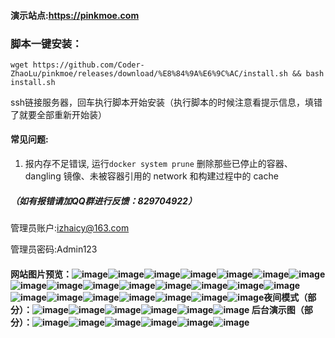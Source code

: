 #### 演示站点:https://pinkmoe.com

### 脚本一键安装：

`wget https://github.com/Coder-ZhaoLu/pinkmoe/releases/download/%E8%84%9A%E6%9C%AC/install.sh && bash install.sh`

ssh链接服务器，回车执行脚本开始安装（执行脚本的时候注意看提示信息，填错了就要全部重新开始装）

#### 常见问题:

1. 报内存不足错误, 运行`docker system prune` 删除那些已停止的容器、dangling 镜像、未被容器引用的 network 和构建过程中的 cache

##### （如有报错请加QQ群进行反馈：829704922）

管理员账户:izhaicy@163.com

管理员密码:Admin123

#### 网站图片预览：![image](https://github.com/Coder-ZhaoLu/pinkmoe/raw/pinkmoe-img/img1.png)![image](https://github.com/Coder-ZhaoLu/pinkmoe/raw/pinkmoe-img/img2.png)![image](https://github.com/Coder-ZhaoLu/pinkmoe/raw/pinkmoe-img/img3.png)![image](https://github.com/Coder-ZhaoLu/pinkmoe/raw/pinkmoe-img/img4.png)![image](https://github.com/Coder-ZhaoLu/pinkmoe/raw/pinkmoe-img/img5.png)![image](https://github.com/Coder-ZhaoLu/pinkmoe/raw/pinkmoe-img/img6.png)![image](https://github.com/Coder-ZhaoLu/pinkmoe/raw/pinkmoe-img/img7.png)![image](https://github.com/Coder-ZhaoLu/pinkmoe/raw/pinkmoe-img/img8.png)![image](https://github.com/Coder-ZhaoLu/pinkmoe/raw/pinkmoe-img/img9.png)![image](https://github.com/Coder-ZhaoLu/pinkmoe/raw/pinkmoe-img/img10.png)![image](https://github.com/Coder-ZhaoLu/pinkmoe/raw/pinkmoe-img/img11.png)![image](https://github.com/Coder-ZhaoLu/pinkmoe/raw/pinkmoe-img/img12.png)![image](https://github.com/Coder-ZhaoLu/pinkmoe/raw/pinkmoe-img/img13.png)![image](https://github.com/Coder-ZhaoLu/pinkmoe/raw/pinkmoe-img/img14.png)![image](https://github.com/Coder-ZhaoLu/pinkmoe/raw/pinkmoe-img/img15.png)![image](https://github.com/Coder-ZhaoLu/pinkmoe/raw/pinkmoe-img/img16.png)![image](https://github.com/Coder-ZhaoLu/pinkmoe/raw/pinkmoe-img/img17.png)![image](https://github.com/Coder-ZhaoLu/pinkmoe/raw/pinkmoe-img/img18.png)![image](https://github.com/Coder-ZhaoLu/pinkmoe/raw/pinkmoe-img/img19.png)![image](https://github.com/Coder-ZhaoLu/pinkmoe/raw/pinkmoe-img/img20.png)![image](https://github.com/Coder-ZhaoLu/pinkmoe/raw/pinkmoe-img/img21.png)![image](https://github.com/Coder-ZhaoLu/pinkmoe/raw/pinkmoe-img/img22.png)夜间模式（部分）：![image](https://github.com/Coder-ZhaoLu/pinkmoe/raw/pinkmoe-img/img23.png)![image](https://github.com/Coder-ZhaoLu/pinkmoe/raw/pinkmoe-img/img24.png)![image](https://github.com/Coder-ZhaoLu/pinkmoe/raw/pinkmoe-img/img25.png)![image](https://github.com/Coder-ZhaoLu/pinkmoe/raw/pinkmoe-img/img26.png)![image](https://github.com/Coder-ZhaoLu/pinkmoe/raw/pinkmoe-img/img27.png)![image](https://github.com/Coder-ZhaoLu/pinkmoe/raw/pinkmoe-img/img28.png)   后台演示图（部分）：![image](https://github.com/Coder-ZhaoLu/pinkmoe/raw/pinkmoe-img/img29.png)![image](https://github.com/Coder-ZhaoLu/pinkmoe/raw/pinkmoe-img/img30.png)![image](https://github.com/Coder-ZhaoLu/pinkmoe/raw/pinkmoe-img/img31.png)![image](https://github.com/Coder-ZhaoLu/pinkmoe/raw/pinkmoe-img/img32.png)![image](https://github.com/Coder-ZhaoLu/pinkmoe/raw/pinkmoe-img/img33.png)![image](https://github.com/Coder-ZhaoLu/pinkmoe/raw/pinkmoe-img/img34.png)
